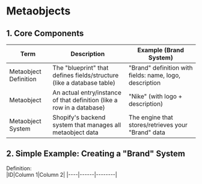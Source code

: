 # Metaobjects

## 1. Core Components

|Term|Description|Example (Brand System)|
|----|-----------|----------------------|
|Metaobject Definition|The "blueprint" that defines fields/structure (like a database table)|"Brand" definition with fields: name, logo, description|
|Metaobject           |An actual entry/instance of that definition (like a row in a database)|"Nike" (with logo + description)|
|Metaobject System    |Shopify's backend system that manages all metaobject data|The engine that stores/retrieves your "Brand" data|

## 2. Simple Example: Creating a "Brand" System
Definition:  
|ID|Column 1|Column 2|
|----|------|--------|

